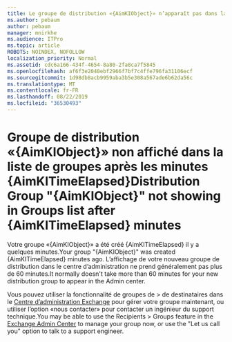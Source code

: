 ```yaml
---
title: Le groupe de distribution «{AimKIObject}» n’apparaît pas dans la liste de groupes après {AimKITimeElapsed} minutes
ms.author: pebaum
author: pebaum
manager: mnirkhe
ms.audience: ITPro
ms.topic: article
ROBOTS: NOINDEX, NOFOLLOW
localization_priority: Normal
ms.assetid: cdc6a166-434f-4654-8a80-2fa8ca7f5845
ms.openlocfilehash: af6f3e2040ebf2966f7bf7c4ffe796fa31106ecf
ms.sourcegitcommit: 1d98db8acb9959aba3b5e308a567ade6b62da56c
ms.translationtype: MT
ms.contentlocale: fr-FR
ms.lasthandoff: 08/22/2019
ms.locfileid: "36530493"
---
```

# <a name="distribution-group-aimkiobject-not-showing-in-groups-list-after-aimkitimeelapsed-minutes"></a><span data-ttu-id="857d5-102">Groupe de distribution «{AimKIObject}» non affiché dans la liste de groupes après les minutes {AimKITimeElapsed}</span><span class="sxs-lookup"><span data-stu-id="857d5-102">Distribution Group "{AimKIObject}" not showing in Groups list after {AimKITimeElapsed} minutes</span></span>

<span data-ttu-id="857d5-103">Votre groupe «{AimKIObject}» a été créé {AimKITimeElapsed} il y a quelques minutes.</span><span class="sxs-lookup"><span data-stu-id="857d5-103">Your group "{AimKIObject}" was created {AimKITimeElapsed} minutes ago.</span></span> <span data-ttu-id="857d5-104">L’affichage de votre nouveau groupe de distribution dans le centre d’administration ne prend généralement pas plus de 60 minutes.</span><span class="sxs-lookup"><span data-stu-id="857d5-104">It normally doesn't take more than 60 minutes for your new distribution group to appear in the Admin center.</span></span>
  
<span data-ttu-id="857d5-105">Vous pouvez utiliser la fonctionnalité de groupes de > de destinataires dans le [Centre d’administration Exchange](https://outlook.office365.com/ecp/?rfr=Admin_o365&amp;exsvurl=1&amp;mkt=en-US.aspx) pour gérer votre groupe maintenant, ou utiliser l’option «nous contacter» pour contacter un ingénieur du support technique.</span><span class="sxs-lookup"><span data-stu-id="857d5-105">You may be able to use the Recipients > Groups feature in the [Exchange Admin Center](https://outlook.office365.com/ecp/?rfr=Admin_o365&amp;exsvurl=1&amp;mkt=en-US.aspx) to manage your group now, or use the "Let us call you" option to talk to a support engineer.</span></span> 
  

